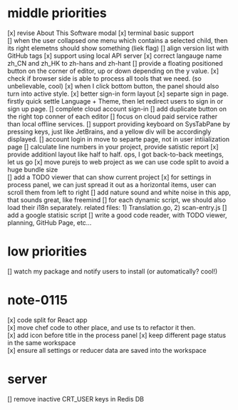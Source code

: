 # middle priorities

[x] revise About This Software modal
[x] terminal basic support  
[] when the user collapsed one menu which contains a selected child, then its right elemetns should show something (liek flag)
[] align version list with GitHub tags
[x] support using local API server
[x] correct langauge name zh_CN and zh_HK to zh-hans and zh-hant
[] provide a floating positioned button on the corner of editor, up or down depending on the y value.
[x] check if browser side is able to process all tools that we need. (so unbelievable, cool)
[x] when I click bottom button, the panel should also turn into active style.
[x] better sign-in form layout
[x] separte sign in page. firstly quick settle Language + Theme, then let redirect users to sign in or sign up page.
[] complete cloud account sign-in
[] add duplicate button on the right top conner of each editor
[] focus on cloud paid service rather than local offline services.
[] support providing keyboard on SysTabPane by pressing keys, just like JetBrains, and a yellow div will be accordingly displayed.
[] account login in move to separte page, not in user intiialization page
[] calculate line numbers in your project, provide satistic report
[x] provide additionl layout like half to half. ops, I got back-to-back meetings, let us go
[x] move purejs to web project as we can use code split to avoid a huge bundle size  
[] add a TODO viewer that can show current project
[x] for settings in process panel, we can just spread it out as a horizontal items, user can scroll them from left to right
[] add nature sound and white noise in this app, that sounds great, like freemind
[] for each dynamic script, we should also load their i18n separately. related files: 1) Translation.go, 2) scan-entry.js
[] add a google statisic script
[] write a good code reader, with TODO viewer, planning, GitHub Page, etc...

# low priorities

[] watch my package and notify users to install (or automatically? cool!)

# note-0115

[x] code split for React app  
[x] move chef code to other place, and use ts to refactor it then.  
[x] add icon before title in the process panel
[x] keep different page status in the same workspace  
[x] ensure all settings or reducer data are saved into the workspace

# server

[] remove inactive CRT_USER keys in Redis DB
